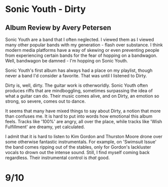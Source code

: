 # Sonic Youth - Dirty
## Album Review by Avery Petersen
Sonic Youth are a band that I often neglected. I viewed them as I viewed many other popular bands with my generation - flash over substance. I think modern media platforms have a way of skewing or even preventing people from experiencing certain bands for the fear of hopping on a bandwagon. Well, bandwagon be damned - I'm hopping on Sonic Youth.

Sonic Youth's first album has always had a place on my playlist, though never a band I'd consider a favorite. That was until I listened to Dirty.

Dirty is, well, dirty. The guitar work is otherworldly. Sonic Youth often produces riffs that are mindboggling, sometimes surpassing the idea of what a guitar can do. Their music comes alive, and on Dirty, an emotion so strong, so severe, comes out to dance. 

It seems that many have mixed things to say about Dirty, a notion that more than confuses me. It is hard to put into words how emotional this album feels. Tracks like '100%' are angry, all over the place, while tracks like 'Wish Fulfillment' are dreamy, yet calculated. 

I admit that it is hard to listen to Kim Gordon and Thurston Moore drone over some otherwise fantastic instrumentals. For example, on 'Swimsuit Issue' the band comes ripping out of the stables, only for Gordon's lackluster vocals to drown out the intense sound. Still, I find myself coming back regardless. Their instrumental control is *that* good.

# 9/10